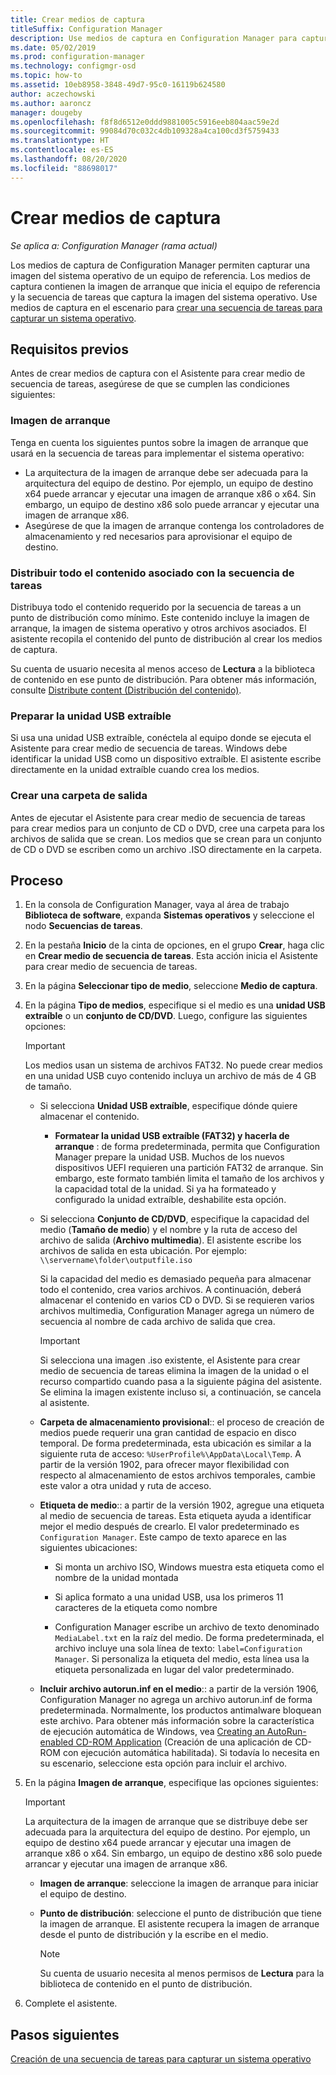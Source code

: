 ```yaml
---
title: Crear medios de captura
titleSuffix: Configuration Manager
description: Use medios de captura en Configuration Manager para capturar una imagen del sistema operativo de un equipo de referencia.
ms.date: 05/02/2019
ms.prod: configuration-manager
ms.technology: configmgr-osd
ms.topic: how-to
ms.assetid: 10eb8958-3848-49d7-95c0-16119b624580
author: aczechowski
ms.author: aaroncz
manager: dougeby
ms.openlocfilehash: f8f8d6512e0ddd9881005c5916eeb804aac59e2d
ms.sourcegitcommit: 99084d70c032c4db109328a4ca100cd3f5759433
ms.translationtype: HT
ms.contentlocale: es-ES
ms.lasthandoff: 08/20/2020
ms.locfileid: "88698017"
---
```

# <a name="create-capture-media"></a>Crear medios de captura

*Se aplica a: Configuration Manager (rama actual)*

Los medios de captura de Configuration Manager permiten capturar una imagen del sistema operativo de un equipo de referencia. Los medios de captura contienen la imagen de arranque que inicia el equipo de referencia y la secuencia de tareas que captura la imagen del sistema operativo. Use medios de captura en el escenario para [crear una secuencia de tareas para capturar un sistema operativo](create-a-task-sequence-to-capture-an-operating-system.md).  


## <a name="prerequisites"></a>Requisitos previos

Antes de crear medios de captura con el Asistente para crear medio de secuencia de tareas, asegúrese de que se cumplen las condiciones siguientes:

### <a name="boot-image"></a>Imagen de arranque

Tenga en cuenta los siguientes puntos sobre la imagen de arranque que usará en la secuencia de tareas para implementar el sistema operativo:

- La arquitectura de la imagen de arranque debe ser adecuada para la arquitectura del equipo de destino. Por ejemplo, un equipo de destino x64 puede arrancar y ejecutar una imagen de arranque x86 o x64. Sin embargo, un equipo de destino x86 solo puede arrancar y ejecutar una imagen de arranque x86.
- Asegúrese de que la imagen de arranque contenga los controladores de almacenamiento y red necesarios para aprovisionar el equipo de destino.

### <a name="distribute-all-content-associated-with-the-task-sequence"></a>Distribuir todo el contenido asociado con la secuencia de tareas

Distribuya todo el contenido requerido por la secuencia de tareas a un punto de distribución como mínimo. Este contenido incluye la imagen de arranque, la imagen de sistema operativo y otros archivos asociados. El asistente recopila el contenido del punto de distribución al crear los medios de captura.

Su cuenta de usuario necesita al menos acceso de **Lectura** a la biblioteca de contenido en ese punto de distribución. Para obtener más información, consulte [Distribute content (Distribución del contenido)](../../core/servers/deploy/configure/deploy-and-manage-content.md#bkmk_distribute).

### <a name="prepare-the-removable-usb-drive"></a>Preparar la unidad USB extraíble

Si usa una unidad USB extraíble, conéctela al equipo donde se ejecuta el Asistente para crear medio de secuencia de tareas. Windows debe identificar la unidad USB como un dispositivo extraíble. El asistente escribe directamente en la unidad extraíble cuando crea los medios.

### <a name="create-an-output-folder"></a>Crear una carpeta de salida

Antes de ejecutar el Asistente para crear medio de secuencia de tareas para crear medios para un conjunto de CD o DVD, cree una carpeta para los archivos de salida que se crean. Los medios que se crean para un conjunto de CD o DVD se escriben como un archivo .ISO directamente en la carpeta.


## <a name="process"></a>Proceso

1. En la consola de Configuration Manager, vaya al área de trabajo **Biblioteca de software**, expanda **Sistemas operativos** y seleccione el nodo **Secuencias de tareas**.  

2. En la pestaña **Inicio** de la cinta de opciones, en el grupo **Crear**, haga clic en **Crear medio de secuencia de tareas**. Esta acción inicia el Asistente para crear medio de secuencia de tareas.  

3. En la página **Seleccionar tipo de medio**, seleccione **Medio de captura**.  

4. En la página **Tipo de medios**, especifique si el medio es una **unidad USB extraíble** o un **conjunto de CD/DVD**. Luego, configure las siguientes opciones:  

    > [!IMPORTANT]  
    > Los medios usan un sistema de archivos FAT32. No puede crear medios en una unidad USB cuyo contenido incluya un archivo de más de 4 GB de tamaño.  

    - Si selecciona **Unidad USB extraíble**, especifique dónde quiere almacenar el contenido.  

        - **Formatear la unidad USB extraíble (FAT32) y hacerla de arranque** : de forma predeterminada, permita que Configuration Manager prepare la unidad USB. Muchos de los nuevos dispositivos UEFI requieren una partición FAT32 de arranque. Sin embargo, este formato también limita el tamaño de los archivos y la capacidad total de la unidad. Si ya ha formateado y configurado la unidad extraíble, deshabilite esta opción.

    - Si selecciona **Conjunto de CD/DVD**, especifique la capacidad del medio (**Tamaño de medio**) y el nombre y la ruta de acceso del archivo de salida (**Archivo multimedia**). El asistente escribe los archivos de salida en esta ubicación. Por ejemplo: `\\servername\folder\outputfile.iso`  

        Si la capacidad del medio es demasiado pequeña para almacenar todo el contenido, crea varios archivos. A continuación, deberá almacenar el contenido en varios CD o DVD. Si se requieren varios archivos multimedia, Configuration Manager agrega un número de secuencia al nombre de cada archivo de salida que crea.  

        > [!IMPORTANT]  
        > Si selecciona una imagen .iso existente, el Asistente para crear medio de secuencia de tareas elimina la imagen de la unidad o el recurso compartido cuando pasa a la siguiente página del asistente. Se elimina la imagen existente incluso si, a continuación, se cancela al asistente.  

    - **Carpeta de almacenamiento provisional**:<!--1359388-->: el proceso de creación de medios puede requerir una gran cantidad de espacio en disco temporal. De forma predeterminada, esta ubicación es similar a la siguiente ruta de acceso: `%UserProfile%\AppData\Local\Temp`. A partir de la versión 1902, para ofrecer mayor flexibilidad con respecto al almacenamiento de estos archivos temporales, cambie este valor a otra unidad y ruta de acceso.  

    - **Etiqueta de medio**:<!--1359388-->: a partir de la versión 1902, agregue una etiqueta al medio de secuencia de tareas. Esta etiqueta ayuda a identificar mejor el medio después de crearlo. El valor predeterminado es `Configuration Manager`. Este campo de texto aparece en las siguientes ubicaciones:  

        - Si monta un archivo ISO, Windows muestra esta etiqueta como el nombre de la unidad montada  

        - Si aplica formato a una unidad USB, usa los primeros 11 caracteres de la etiqueta como nombre  

        - Configuration Manager escribe un archivo de texto denominado `MediaLabel.txt` en la raíz del medio. De forma predeterminada, el archivo incluye una sola línea de texto: `label=Configuration Manager`. Si personaliza la etiqueta del medio, esta línea usa la etiqueta personalizada en lugar del valor predeterminado.  

    - **Incluir archivo autorun.inf en el medio**:<!-- 4090666 -->: a partir de la versión 1906, Configuration Manager no agrega un archivo autorun.inf de forma predeterminada. Normalmente, los productos antimalware bloquean este archivo. Para obtener más información sobre la característica de ejecución automática de Windows, vea [Creating an AutoRun-enabled CD-ROM Application](/windows/desktop/shell/autoplay) (Creación de una aplicación de CD-ROM con ejecución automática habilitada). Si todavía lo necesita en su escenario, seleccione esta opción para incluir el archivo.  

5. En la página **Imagen de arranque**, especifique las opciones siguientes:  

    > [!IMPORTANT]  
    > La arquitectura de la imagen de arranque que se distribuye debe ser adecuada para la arquitectura del equipo de destino. Por ejemplo, un equipo de destino x64 puede arrancar y ejecutar una imagen de arranque x86 o x64. Sin embargo, un equipo de destino x86 solo puede arrancar y ejecutar una imagen de arranque x86.  

    - **Imagen de arranque**: seleccione la imagen de arranque para iniciar el equipo de destino.  

    - **Punto de distribución**: seleccione el punto de distribución que tiene la imagen de arranque. El asistente recupera la imagen de arranque desde el punto de distribución y la escribe en el medio.  

        > [!NOTE]  
        > Su cuenta de usuario necesita al menos permisos de **Lectura** para la biblioteca de contenido en el punto de distribución.  

6. Complete el asistente.  


## <a name="next-steps"></a>Pasos siguientes

[Creación de una secuencia de tareas para capturar un sistema operativo](create-a-task-sequence-to-capture-an-operating-system.md)